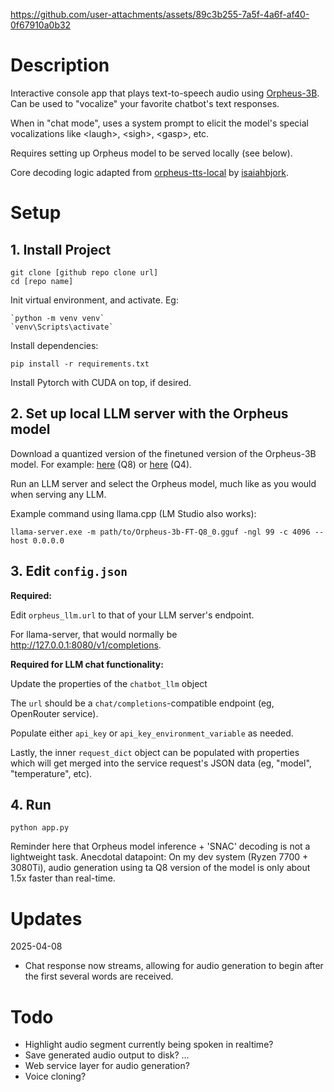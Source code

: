 https://github.com/user-attachments/assets/89c3b255-7a5f-4a6f-af40-0f67910a0b32

# Description

Interactive console app that plays text-to-speech audio using [Orpheus-3B](https://huggingface.co/canopylabs/orpheus-3b-0.1-ft). Can be used to "vocalize" your favorite chatbot's text responses. 

When in "chat mode", uses a system prompt to elicit the model's special vocalizations like \<laugh\>, \<sigh\>, \<gasp\>, etc.

Requires setting up Orpheus model to be served locally (see below). 

Core decoding logic adapted from [orpheus-tts-local](https://github.com/isaiahbjork/orpheus-tts-local) by [isaiahbjork](https://github.com/isaiahbjork).

# Setup

## 1. Install Project

    git clone [github repo clone url]
    cd [repo name]

Init virtual environment, and activate. Eg:

    `python -m venv venv`
    `venv\Scripts\activate`

Install dependencies:

    pip install -r requirements.txt

Install Pytorch with CUDA on top, if desired.

## 2. Set up local LLM server with the Orpheus model

Download a quantized version of the finetuned version of the Orpheus-3B model. For example: [here](https://huggingface.co/lex-au/Orpheus-3b-FT-Q8_0.gguf) (Q8) or [here](https://huggingface.co/isaiahbjork/orpheus-3b-0.1-ft-Q4_K_M-GGUF) (Q4).

Run an LLM server and select the Orpheus model, much like as you would when serving any LLM.

Example command using llama.cpp (LM Studio also works):

    llama-server.exe -m path/to/Orpheus-3b-FT-Q8_0.gguf -ngl 99 -c 4096 --host 0.0.0.0

## 3. Edit `config.json` 

**Required:**

Edit `orpheus_llm.url` to that of your LLM server's endpoint.

For llama-server, that would normally be http://127.0.0.1:8080/v1/completions.

**Required for LLM chat functionality:**

Update the properties of the `chatbot_llm` object

The `url` should be a `chat/completions`-compatible endpoint (eg, OpenRouter service). 

Populate either `api_key` or `api_key_environment_variable` as needed. 

Lastly, the inner `request_dict` object can be populated with properties which will get merged into the service request's JSON data (eg, "model", "temperature", etc). 

## 4. Run

    python app.py

Reminder here that Orpheus model inference + 'SNAC' decoding is not a lightweight task. Anecdotal datapoint: On my dev system (Ryzen 7700 + 3080Ti), audio generation using ta Q8 version of the model is only about 1.5x faster than real-time.

# Updates

2025-04-08

- Chat response now streams, allowing for audio generation to begin after the first several words are received. 

# Todo

- Highlight audio segment currently being spoken in realtime?
- Save generated audio output to disk? ...
- Web service layer for audio generation?
- Voice cloning?
